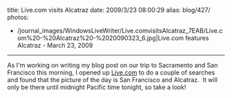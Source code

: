 title: Live.com visits Alcatraz
date: 2009/3/23 08:00:29
alias: blog/427/
photos:
- /journal_images/WindowsLiveWriter/Live.comvisitsAlcatraz_7EAB/Live.com%20-%20Alcatraz%20-%2020090323_6.jpg|Live.com features Alcatraz - March 23, 2009
---
As I'm working on writing my blog post on our trip to Sacramento and San Francisco this morning, I opened up [Live.com](http://www.live.com) to do a couple of searches and found that the picture of the day is San Francisco and Alcatraz.  It will only be there until midnight Pacific time tonight, so take a look!